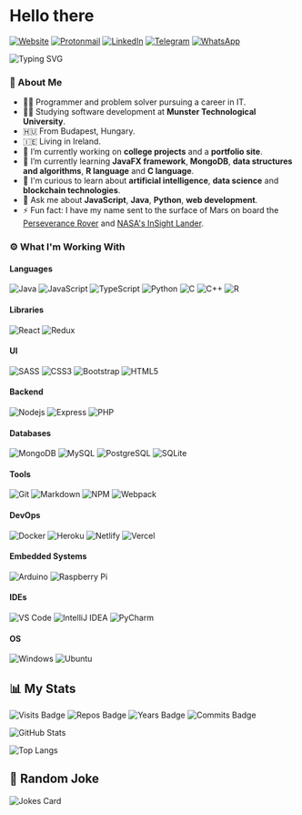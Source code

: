 # Hello there <img src="https://media.giphy.com/media/hvRJCLFzcasrR4ia7z/giphy.gif" width="10px">

[![Website](https://img.shields.io/badge/Website-141718?style=for-the-badge)](http://szpr.dev)
[![Protonmail](https://img.shields.io/badge/Protonmail-141718?style=for-the-badge&logo=protonmail&logoColor=58588C)](mailto:github@szpr.dev?subject=%20New%20message%20sent%20on%20Github)
[![LinkedIn](https://img.shields.io/badge/LinkedIn-141718?style=for-the-badge&logo=linkedin&logoColor=0077B5)](https://www.linkedin.com/in/szpatrikrichard)
[![Telegram](https://img.shields.io/badge/Telegram-141718?style=for-the-badge&logo=telegram&logoColor=2CA5E0)](https://t.me/szpricky)
[![WhatsApp](https://img.shields.io/badge/WhatsApp-141718?style=for-the-badge&logo=whatsapp&logoColor=25D366)](https://wa.link/eo5r84)

![Typing SVG](https://readme-typing-svg.herokuapp.com/?lines=I'm+Richárd+Szilágyi.;I+write+software+and+create+websites.)

### 💁 About Me

- 👨‍💻 Programmer and problem solver pursuing a career in IT.
- 👨‍🎓 Studying software development at **Munster Technological University**.
- 🇭🇺 From Budapest, Hungary.
- 🇮🇪 Living in Ireland.
- 🔭 I’m currently working on **college projects** and a **portfolio site**.
- 🌱 I’m currently learning **JavaFX framework**, **MongoDB**, **data structures and algorithms**, **R language** and **C language**.
- 🤔 I'm curious to learn about **artificial intelligence**, **data science** and **blockchain technologies**.
- 💬 Ask me about **JavaScript**, **Java**, **Python**, **web development**.
- ⚡ Fun fact: I have my name sent to the surface of Mars on board the [Perseverance Rover](https://mars.nasa.gov/participate/send-your-name/mars2020/certificate/736069507821) and [NASA's InSight Lander](https://mars.nasa.gov/participate/send-your-name/insight/?cn=356002512018).

### ⚙️ What I'm Working With

#### Languages

![Java](https://img.shields.io/badge/Java-141718?style=flat-square&logo=java&logoColor=F89917)
![JavaScript](https://img.shields.io/badge/JavaScript-141718?style=flat-square&logo=javascript&logoColor=F7E018)
![TypeScript](https://img.shields.io/badge/TypeScript-141718?style=flat-square&logo=typescript&logoColor=3178C6)
![Python](https://img.shields.io/badge/Python-141718?style=flat-square&logo=python&logoColor=14354C)
![C](https://img.shields.io/badge/C-141718?style=flat-square&logo=c%2B%2B&logoColor=00599D)
![C++](https://img.shields.io/badge/C%2B%2B-141718?style=flat-square&logo=c%2B%2B&logoColor=00599D)
![R](https://img.shields.io/badge/R-141718?style=flat-square&logo=r&logoColor=276DC3)

#### Libraries

![React](https://img.shields.io/badge/React-141718?style=flat-square&logo=react&logoColor=61DAFB)
![Redux](https://img.shields.io/badge/Redux-141718?style=flat-square&logo=redux&logoColor=7248B6)

#### UI

![SASS](https://img.shields.io/badge/SASS-141718?style=flat-square&logo=sass&logoColor=C76395)
![CSS3](https://img.shields.io/badge/CSS3-141718?style=flat-square&logo=css3&logoColor=264DE4)
![Bootstrap](https://img.shields.io/badge/Bootstrap-141718?style=flat-square&logo=bootstrap&logoColor=8511FA)
![HTML5](https://img.shields.io/badge/HTML5-141718?style=flat-square&logo=html5&logoColor=D35836)

#### Backend

![Nodejs](https://img.shields.io/badge/NodeJS-141718?style=flat-square&logo=Node.js&logoColor=689F63)
![Express](https://img.shields.io/badge/Express-141718?style=flat-square&logo=express&logoColor=515151)
![PHP](https://img.shields.io/badge/PHP-141718?style=flat-square&logo=php&logoColor=787CB4)

#### Databases

![MongoDB](https://img.shields.io/badge/MongoDB-141718?style=flat-square&logo=mongodb&logoColor=00684A)
![MySQL](https://img.shields.io/badge/MySQL-141718?style=flat-square&logo=mysql&logoColor=00618A)
![PostgreSQL](https://img.shields.io/badge/PostgreSQL-141718?style=flat-square&logo=postgresql&logoColor=316192)
![SQLite](https://img.shields.io/badge/SQLite-141718?style=flat-square&logo=sqlite&logoColor=07405E)

#### Tools
![Git](https://img.shields.io/badge/Git-141718?style=flat-square&logo=git&logoColor=F05030)
![Markdown](https://img.shields.io/badge/Markdown-141718?style=flat-square&logo=markdown&logoColor=23A2E3)
![NPM](https://img.shields.io/badge/NPM-141718?style=flat-square&logo=npm&logoColor=C13534)
![Webpack](https://img.shields.io/badge/Webpack-141718?style=flat-square&logo=webpack&logoColor=1C78C0)

#### DevOps
![Docker](https://img.shields.io/badge/Docker-141718?style=flat-square&logo=docker&logoColor=#2392E6)
![Heroku](https://img.shields.io/badge/Heroku-141718?style=flat-square&logo=heroku&logoColor=430098)
![Netlify](https://img.shields.io/badge/Netlify-141718?style=flat-square&logo=netlify&logoColor=23BDAE)
![Vercel](https://img.shields.io/badge/-Vercel-141718?style=flat-square&logo=vercel&logoColor=FFFFFF)

#### Embedded Systems

![Arduino](https://img.shields.io/badge/Arduino-141718?style=flat-square&logo=arduino&logoColor=12989E)
![Raspberry Pi](https://img.shields.io/badge/Raspberry_Pi-141718?style=flat-square&logo=raspberry-pi&logoColor=CE1D56)

#### IDEs

![VS Code](https://img.shields.io/badge/VSCode-141718?style=flat-square&logo=visual-studio-code&logoColor=1E97E9)
![IntelliJ IDEA](https://img.shields.io/badge/IntelliJ_IDEA-141718?style=flat-square&logo=intellij-idea&logoColor=FE2D5D)
![PyCharm](https://img.shields.io/badge/PyCharm-141718?style=flat-square&logo=pycharm&logoColor=1DD390)

#### OS

![Windows](https://img.shields.io/badge/Windows-141718?style=flat-square&logo=windows&logoColor=0078D6)
![Ubuntu](https://img.shields.io/badge/Ubuntu-141718?style=flat-square&logo=ubuntu&logoColor=E95420)

## 📊 My Stats

![Visits Badge](https://badges.pufler.dev/visits/szpricky/szpricky)
![Repos Badge](https://badges.pufler.dev/repos/szpricky)
![Years Badge](https://badges.pufler.dev/years/szpricky)
![Commits Badge](https://badges.pufler.dev/commits/monthly/szpricky)

![GitHub Stats](https://github-readme-stats.vercel.app/api?username=szpricky&show_icons=true&theme=radical)

![Top Langs](https://github-readme-stats.vercel.app/api/top-langs/?username=szpricky&layout=compact&theme=radical)

<!-- Repos:
[![Readme Card](https://github-readme-stats.vercel.app/api/pin/?username=szpricky&repo=guestbook-api)](https://github.com/szpricky/guestbook-api)
-->

## 🤡 Random Joke

![Jokes Card](https://readme-jokes.vercel.app/api)
